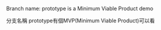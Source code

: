 Branch name: prototype is a Minimum Viable Product demo

分支名稱 prototype有個MVP(Minimum Viable Product)可以看
